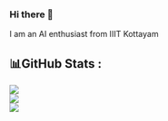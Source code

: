 ### Hi there 👋
I am an AI enthusiast from IIIT Kottayam
<!--
**christopher-2000/christopher-2000** is a ✨ _special_ ✨ repository because its `README.md` (this file) appears on your GitHub profile.

Here are some ideas to get you started:

- 🔭 I’m currently working on ...
- 🌱 I’m currently learning ...
- 👯 I’m looking to collaborate on ...
- 🤔 I’m looking for help with ...
- 💬 Ask me about ...
- 📫 How to reach me: ...
- 😄 Pronouns: ...
- ⚡ Fun fact: ...
-->

## 📊GitHub Stats :
![](https://github-readme-stats.vercel.app/api?username=christopher-2000&theme=dark&hide_border=true&include_all_commits=false&count_private=false)<br/>
![](https://github-readme-streak-stats.herokuapp.com/?user=christopher-2000&theme=dark&hide_border=true)<br/>
![](https://github-readme-stats.vercel.app/api/top-langs/?username=christopher-2000&theme=dark&hide_border=true&include_all_commits=false&count_private=false&layout=compact)
